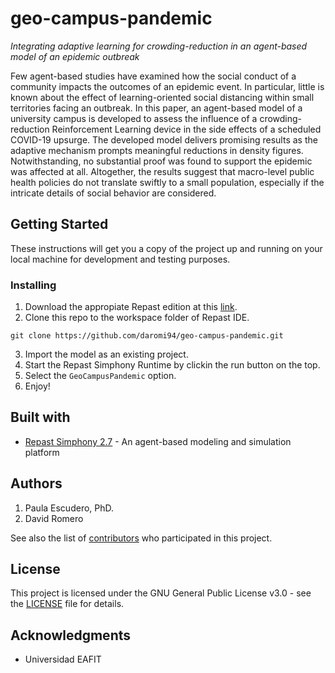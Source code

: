 # geo-campus-pandemic

*Integrating adaptive learning for crowding-reduction in an agent-based model of an epidemic outbreak*

Few agent-based studies have examined how the social conduct of a community impacts the outcomes of an epidemic event. In particular, little is known about the effect of learning-oriented social distancing within small territories facing an outbreak. In this paper, an agent-based model of a university campus is developed to assess the influence of a crowding-reduction Reinforcement Learning device in the side effects of a scheduled COVID-19 upsurge. The developed model delivers promising results as the adaptive mechanism prompts meaningful reductions in density figures. Notwithstanding, no substantial proof was found to support the epidemic was affected at all. Altogether, the results suggest that macro-level public health policies do not translate swiftly to a small population, especially if the intricate details of social behavior are considered.

## Getting Started

These instructions will get you a copy of the project up and running on your local machine for development and testing purposes.

### Installing

1. Download the appropiate Repast edition at this [link](https://repast.github.io/).
2. Clone this repo to the workspace folder of Repast IDE.

```
git clone https://github.com/daromi94/geo-campus-pandemic.git
```

3. Import the model as an existing project.
4. Start the Repast Simphony Runtime by clickin the run button on the top.
5. Select the ```GeoCampusPandemic``` option.
6. Enjoy!

## Built with

* [Repast Simphony 2.7](https://repast.github.io/) - An agent-based modeling and simulation platform

## Authors

1. Paula Escudero, PhD.
2. David Romero

See also the list of [contributors](https://github.com/dromero1/GeoCampusPandemic/contributors) who participated in this project.

## License

This project is licensed under the GNU General Public License v3.0 - see the [LICENSE](LICENSE) file for details.

## Acknowledgments

* Universidad EAFIT
